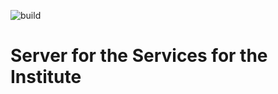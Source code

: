 ![build](https://github.com/crossphoton/IIITR-Server/actions/workflows/go.yml/badge.svg)
# Server for the Services for the Institute

